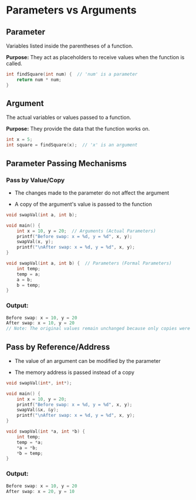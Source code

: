 # Parameters vs Arguments

## Parameter

Variables listed inside the parentheses of a function.

**Purpose:** They act as placeholders to receive values when the function is called.

```c
int findSquare(int num) {  // 'num' is a parameter
    return num * num;
}

```

## Argument

The actual variables or values passed to a function.

**Purpose:** They provide the data that the function works on.

```c
int x = 5;
int square = findSquare(x);  // 'x' is an argument
```

## Parameter Passing Mechanisms

### Pass by Value/Copy

- The changes made to the parameter do not affect the argument

- A copy of the argument's value is passed to the function

```c
void swapVal(int a, int b);

void main() {
    int x = 10, y = 20;  // Arguments (Actual Parameters)
    printf("Before swap: x = %d, y = %d", x, y);
    swapVal(x, y);
    printf("\nAfter swap: x = %d, y = %d", x, y);
}

void swapVal(int a, int b) {  // Parameters (Formal Parameters)
    int temp;
    temp = a;
    a = b;
    b = temp;
}

``` 

### Output:
```c
Before swap: x = 10, y = 20
After swap: x = 10, y = 20
// Note: The original values remain unchanged because only copies were modified.
```

## Pass by Reference/Address
- The value of an argument can be modified by the parameter

- The memory address is passed instead of a copy

```c
void swapVal(int*, int*);

void main() {
    int x = 10, y = 20;
    printf("Before swap: x = %d, y = %d", x, y);
    swapVal(&x, &y);
    printf("\nAfter swap: x = %d, y = %d", x, y);
}

void swapVal(int *a, int *b) {
    int temp;
    temp = *a;
    *a = *b;
    *b = temp;
}

```
### Output:
```c
Before swap: x = 10, y = 20
After swap: x = 20, y = 10
